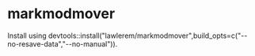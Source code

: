 # markmodmover

Install using devtools::install("lawlerem/markmodmover",build_opts=c("--no-resave-data","--no-manual")).
